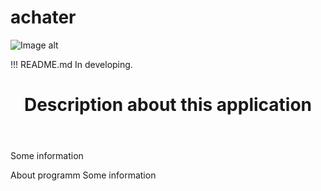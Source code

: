 # achater

![Image alt](https://github.com/gvozdev1986/achater/blob/master/img/ACHATER.png)


!!! README.md In developing.
<html>
 <body>
  <header>
    <h1>Description about this application</h1>
  </header>
  <article>
    <p>Some information</p>
  </article>
  <footer>
    About programm 
    Some information
  </footer>
 </body> 
</html>
